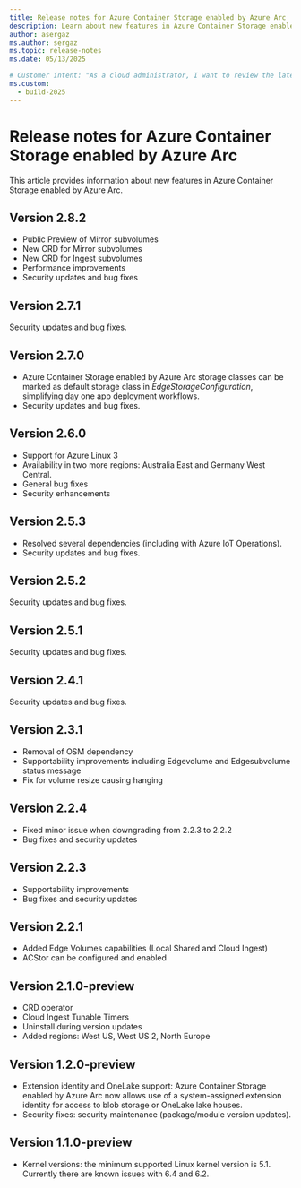 ```yaml
---
title: Release notes for Azure Container Storage enabled by Azure Arc
description: Learn about new features in Azure Container Storage enabled by Azure Arc.
author: asergaz
ms.author: sergaz
ms.topic: release-notes
ms.date: 05/13/2025

# Customer intent: "As a cloud administrator, I want to review the latest release notes for Azure Container Storage enabled by Azure Arc, so that I can understand the new features and improvements to manage container data effectively."
ms.custom:
  - build-2025
---
```


# Release notes for Azure Container Storage enabled by Azure Arc

This article provides information about new features in Azure Container Storage enabled by Azure Arc.

## Version 2.8.2

- Public Preview of Mirror subvolumes
- New CRD for Mirror subvolumes
- New CRD for Ingest subvolumes
- Performance improvements
- Security updates and bug fixes

## Version 2.7.1 

Security updates and bug fixes.

## Version 2.7.0 

- Azure Container Storage enabled by Azure Arc storage classes can be marked as default storage class in *EdgeStorageConfiguration*, simplifying day one app deployment workflows.
- Security updates and bug fixes.

## Version 2.6.0

- Support for Azure Linux 3
- Availability in two more regions: Australia East and Germany West Central.
- General bug fixes
- Security enhancements 

## Version 2.5.3

- Resolved several dependencies (including with Azure IoT Operations).
- Security updates and bug fixes.

## Version 2.5.2

Security updates and bug fixes.

## Version 2.5.1

Security updates and bug fixes.

## Version 2.4.1

Security updates and bug fixes.

## Version 2.3.1 

- Removal of OSM dependency
- Supportability improvements including Edgevolume and Edgesubvolume status message
- Fix for volume resize causing hanging 

## Version 2.2.4 

- Fixed minor issue when downgrading from 2.2.3 to 2.2.2
- Bug fixes and security updates 

## Version 2.2.3 

- Supportability improvements
- Bug fixes and security updates 

## Version 2.2.1 

- Added Edge Volumes capabilities (Local Shared and Cloud Ingest)
- ACStor can be configured and enabled 

## Version 2.1.0-preview

- CRD operator
- Cloud Ingest Tunable Timers
- Uninstall during version updates
- Added regions: West US, West US 2, North Europe

## Version 1.2.0-preview

- Extension identity and OneLake support: Azure Container Storage enabled by Azure Arc now allows use of a system-assigned extension identity for access to blob storage or OneLake lake houses.
- Security fixes: security maintenance (package/module version updates).

## Version 1.1.0-preview

- Kernel versions: the minimum supported Linux kernel version is 5.1. Currently there are known issues with 6.4 and 6.2.